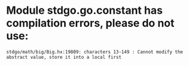 # Module stdgo.go.constant has compilation errors, please do not use:
```
stdgo/math/big/Big.hx:19809: characters 13-149 : Cannot modify the abstract value, store it into a local first

```

